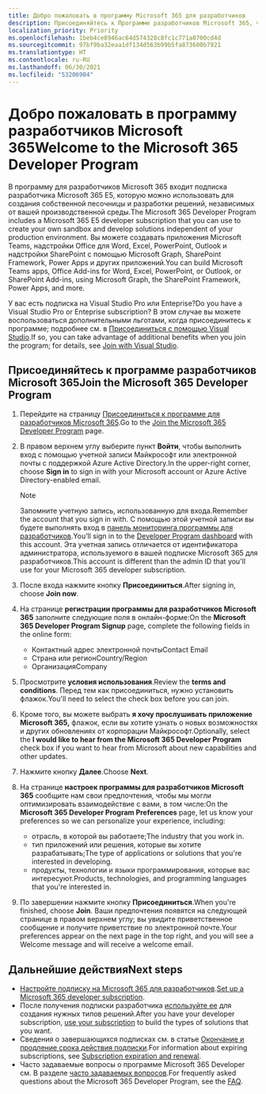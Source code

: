 ```yaml
---
title: Добро пожаловать в программу Microsoft 365 для разработчиков
description: Присоединяйтесь к Программе разработчиков Microsoft 365, чтобы разрабатывать решения Microsoft 365 независимо от вашей производственной среды.
localization_priority: Priority
ms.openlocfilehash: 1beb4ce8946ac64d574328c8fc1c771a0700cd4d
ms.sourcegitcommit: 97bf9ba32eaa1df134d563b99b5fa873600b7921
ms.translationtype: HT
ms.contentlocale: ru-RU
ms.lasthandoff: 06/30/2021
ms.locfileid: "53206904"
---
```

# <a name="welcome-to-the-microsoft-365-developer-program"></a><span data-ttu-id="d52af-103">Добро пожаловать в программу разработчиков Microsoft 365</span><span class="sxs-lookup"><span data-stu-id="d52af-103">Welcome to the Microsoft 365 Developer Program</span></span>

<span data-ttu-id="d52af-104">В программу для разработчиков Microsoft 365 входит подписка разработчика Microsoft 365 E5, которую можно использовать для создания собственной песочницы и разработки решений, независимых от вашей производственной среды.</span><span class="sxs-lookup"><span data-stu-id="d52af-104">The Microsoft 365 Developer Program includes a Microsoft 365 E5 developer subscription that you can use to create your own sandbox and develop solutions independent of your production environment.</span></span> <span data-ttu-id="d52af-105">Вы можете создавать приложения Microsoft Teams, надстройки Office для Word, Excel, PowerPoint, Outlook и надстройки SharePoint с помощью Microsoft Graph, SharePoint Framework, Power Apps и других приложений.</span><span class="sxs-lookup"><span data-stu-id="d52af-105">You can build Microsoft Teams apps, Office Add-ins for Word, Excel, PowerPoint, or Outlook, or SharePoint Add-ins, using Microsoft Graph, the SharePoint Framework, Power Apps, and more.</span></span>

<span data-ttu-id="d52af-106">У вас есть подписка на Visual Studio Pro или Enteprise?</span><span class="sxs-lookup"><span data-stu-id="d52af-106">Do you have a Visual Studio Pro or Enteprise subscription?</span></span> <span data-ttu-id="d52af-107">В этом случае вы можете воспользоваться дополнительными льготами, когда присоединитесь к программе; подробнее см. в [Присоединиться с помощью Visual Studio](join-with-visual-studio.md).</span><span class="sxs-lookup"><span data-stu-id="d52af-107">If so, you can take advantage of additional benefits when you join the program; for details, see [Join with Visual Studio](join-with-visual-studio.md).</span></span>

## <a name="join-the-microsoft-365-developer-program"></a><span data-ttu-id="d52af-108">Присоединяйтесь к программе разработчиков Microsoft 365</span><span class="sxs-lookup"><span data-stu-id="d52af-108">Join the Microsoft 365 Developer Program</span></span>

1. <span data-ttu-id="d52af-109">Перейдите на страницу [Присоединиться к программе для разработчиков Microsoft 365](https://developer.microsoft.com/ru-RU/microsoft-365/dev-program).</span><span class="sxs-lookup"><span data-stu-id="d52af-109">Go to the [Join the Microsoft 365 Developer Program](https://developer.microsoft.com/ru-RU/microsoft-365/dev-program) page.</span></span> 

2. <span data-ttu-id="d52af-110">В правом верхнем углу выберите пункт **Войти**, чтобы выполнить вход с помощью учетной записи Майкрософт или электронной почты с поддержкой Azure Active Directory.</span><span class="sxs-lookup"><span data-stu-id="d52af-110">In the upper-right corner, choose **Sign in** to sign in with your Microsoft account or Azure Active Directory-enabled email.</span></span>

    > [!NOTE]
    > <span data-ttu-id="d52af-111">Запомните учетную запись, использованную для входа.</span><span class="sxs-lookup"><span data-stu-id="d52af-111">Remember the account that you sign in with.</span></span> <span data-ttu-id="d52af-112">С помощью этой учетной записи вы будете выполнять вход в [панель мониторинга программы для разработчиков](https://developer.microsoft.com/office/profile).</span><span class="sxs-lookup"><span data-stu-id="d52af-112">You’ll sign in to the [Developer Program dashboard](https://developer.microsoft.com/office/profile) with this account.</span></span> <span data-ttu-id="d52af-113">Эта учетная запись отличается от идентификатора администратора, используемого в вашей подписке Microsoft 365 для разработчиков.</span><span class="sxs-lookup"><span data-stu-id="d52af-113">This account is different than the admin ID that you'll use for your Microsoft 365 developer subscription.</span></span>

3. <span data-ttu-id="d52af-114">После входа нажмите кнопку **Присоединиться**.</span><span class="sxs-lookup"><span data-stu-id="d52af-114">After signing in, choose **Join now**.</span></span>

4. <span data-ttu-id="d52af-115">На странице **регистрации программы для разработчиков Microsoft 365** заполните следующие поля в онлайн-форме:</span><span class="sxs-lookup"><span data-stu-id="d52af-115">On the **Microsoft 365 Developer Program Signup** page, complete the following fields in the online form:</span></span>

    - <span data-ttu-id="d52af-116">Контактный адрес электронной почты</span><span class="sxs-lookup"><span data-stu-id="d52af-116">Contact Email</span></span>
    - <span data-ttu-id="d52af-117">Страна или регион</span><span class="sxs-lookup"><span data-stu-id="d52af-117">Country/Region</span></span>
    - <span data-ttu-id="d52af-118">Организация</span><span class="sxs-lookup"><span data-stu-id="d52af-118">Company</span></span>

5. <span data-ttu-id="d52af-119">Просмотрите **условия использования**.</span><span class="sxs-lookup"><span data-stu-id="d52af-119">Review the **terms and conditions**.</span></span> <span data-ttu-id="d52af-120">Перед тем как присоединиться, нужно установить флажок.</span><span class="sxs-lookup"><span data-stu-id="d52af-120">You'll need to select the check box before you can join.</span></span>

6. <span data-ttu-id="d52af-121">Кроме того, вы можете выбрать **я хочу прослушивать приложение Microsoft 365,** флажок, если вы хотите узнать о новых возможностях и других обновлениях от корпорации Майкрософт.</span><span class="sxs-lookup"><span data-stu-id="d52af-121">Optionally, select the **I would like to hear from the Microsoft 365 Developer Program** check box if you want to hear from Microsoft about new capabilities and other updates.</span></span> 

7. <span data-ttu-id="d52af-122">Нажмите кнопку **Далее**.</span><span class="sxs-lookup"><span data-stu-id="d52af-122">Choose **Next**.</span></span>

8. <span data-ttu-id="d52af-123">На странице **настроек программы для разработчиков Microsoft 365** сообщите нам свои предпочтения, чтобы мы могли оптимизировать взаимодействие с вами, в том числе:</span><span class="sxs-lookup"><span data-stu-id="d52af-123">On the **Microsoft 365 Developer Program Preferences** page, let us know your preferences so we can personalize your experience, including:</span></span>

    - <span data-ttu-id="d52af-124">отрасль, в которой вы работаете;</span><span class="sxs-lookup"><span data-stu-id="d52af-124">The industry that you work in.</span></span>
    - <span data-ttu-id="d52af-125">тип приложений или решения, которые вы хотите разрабатывать;</span><span class="sxs-lookup"><span data-stu-id="d52af-125">The type of applications or solutions that you're interested in developing.</span></span>
    - <span data-ttu-id="d52af-126">продукты, технологии и языки программирования, которые вас интересуют.</span><span class="sxs-lookup"><span data-stu-id="d52af-126">Products, technologies, and programming languages that you're interested in.</span></span>

9. <span data-ttu-id="d52af-127">По завершении нажмите кнопку **Присоединиться**.</span><span class="sxs-lookup"><span data-stu-id="d52af-127">When you're finished, choose **Join**.</span></span> <span data-ttu-id="d52af-128">Ваши предпочтения появятся на следующей странице в правом верхнем углу; вы увидите приветственное сообщение и получите приветствие по электронной почте.</span><span class="sxs-lookup"><span data-stu-id="d52af-128">Your preferences appear on the next page in the top right, and you will see a Welcome message and will receive a welcome email.</span></span>



## <a name="next-steps"></a><span data-ttu-id="d52af-129">Дальнейшие действия</span><span class="sxs-lookup"><span data-stu-id="d52af-129">Next steps</span></span>

- <span data-ttu-id="d52af-130">[Настройте подписку на Microsoft 365 для разработчиков](microsoft-365-developer-program-get-started.md).</span><span class="sxs-lookup"><span data-stu-id="d52af-130">[Set up a Microsoft 365 developer subscription](microsoft-365-developer-program-get-started.md).</span></span> 
- <span data-ttu-id="d52af-131">После получения подписки разработчика [используйте ее](build-microsoft-365-solutions.md) для создания нужных типов решений.</span><span class="sxs-lookup"><span data-stu-id="d52af-131">After you have your developer subscription, [use your subscription](build-microsoft-365-solutions.md) to build the types of solutions that you want.</span></span>
- <span data-ttu-id="d52af-132">Сведения о завершающихся подписках см. в статье [Окончание и продление срока действия подписки](subscription-expiration-and-renewal.md).</span><span class="sxs-lookup"><span data-stu-id="d52af-132">For information about expiring subscriptions, see [Subscription expiration and renewal](subscription-expiration-and-renewal.md).</span></span>
- <span data-ttu-id="d52af-133">Часто задаваемые вопросы о программе Microsoft 365 Developer см. В разделе [часто задаваемых вопросов](microsoft-365-developer-program-faq.yml).</span><span class="sxs-lookup"><span data-stu-id="d52af-133">For frequently asked questions about the Microsoft 365 Developer Program, see the [FAQ](microsoft-365-developer-program-faq.yml).</span></span>


